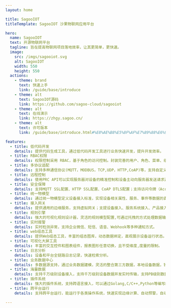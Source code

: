 ```yaml
---
layout: home

title: SagooIOT
titleTemplate: SagooIOT 沙果物联网应用平台

hero:
  name: SagooIOT
  text: 开源物联网平台
  tagline: 旨在提高物联网项目落地效率，让其更简单，更快速。
  image:
    src: /imgs/sagooiot.svg
    alt: SagooIOT
    width: 550
    height: 550
  actions:
    - theme: brand
      text: 快速上手
      link: /guide/base/introduce
    - theme: alt
      text: SagooIOT源码
      link: https://github.com/sagoo-cloud/sagooiot
    - theme: alt
      text: 在线演示
      link: https://zhgy.sagoo.cn/
    - theme: alt
      text: 许可版本
      link: /guide/base/introduce.html#%E8%AE%B8%E5%8F%AF%E7%89%88%E6%9C%AC

features:
  - title: 低代码开发
    details: 提供代码生成工具，通过低代码开发工具进行业务快速开发，提升开发效率。
  - title: RBAC权限
    details: 权限控制采用 RBAC，基于角色的访问控制。封装完善的用户、角色、菜单、组织等基础权限功能。
  - title: 多协议适配
    details: 支持多种通信协议(MQTT，MODBUS，TCP,UDP，HTTP,CoAP)等，支持自定义消息协议，灵活接入不同厂商不同设备。
  - title: 远程控制
    details: 使用PRC API可以实现服务器对设备的精准控制和设备主动向服务器发送请求通知。
  - title: 安全保障
    details: 支持MQTT SSL配置、HTTP SSL配置、CoAP DTLS配置；支持访问令牌（Access Tokens）鉴权模式。
  - title: 统一物模型
    details: 通过统一物模型定义设备接入标准，实现设备相关属性、服务、事件等数据的直接获取，同时支持开发者自定义物模型。
  - title: 接入网关
    details: 提供通用的边缘服务，支持虚拟网关；支提设备接入、服务系统接入、产品接入。
  - title: 规则引擎
    details: 强大的可视化规则设计器，灵活的规则模型配置,可通过托拽的方式处理数据输入、清洗、计算、测试、输出、推送、存储。
  - title: 实时报警
    details: 实时检测异常，支持企业微信、短信、语音、Webhook等多种通知方式。
  - title: web组态工具
    details: 提供Web组态工具，丰富的组态图库，动态数据绑定，直观展示设备运行状态。
  - title: 可视化大屏工具
    details: 丰富的交互控件和图表组件，报表图形任意切换，且不受维度,度量的限制。
  - title: 日志分析
    details: 设备和平台全链路日志记录，快速检索分析。
  - title: 业务数据中心
    details: 多数据源支持，通过业务数据建模，灵活的整合第三方数据，本地设备数据，针对业务开发进行数据建模。
  - title: 海量数据
    details: 支持千万级别设备接入，支持千万级别设备数据并发实时传输，支持PB级别数据存储。
  - title: 插件系统
    details: 强大的插件系统，支持跨语言接入，可以通过Golang,C/C++,Python等编写的插件进行功能增强。
  - title: 跨平台运行
    details: 支持跨平台运行，能运行于各类操作系统，快速实现边缘计算、自动预警，自动执行等功能。

---
```


